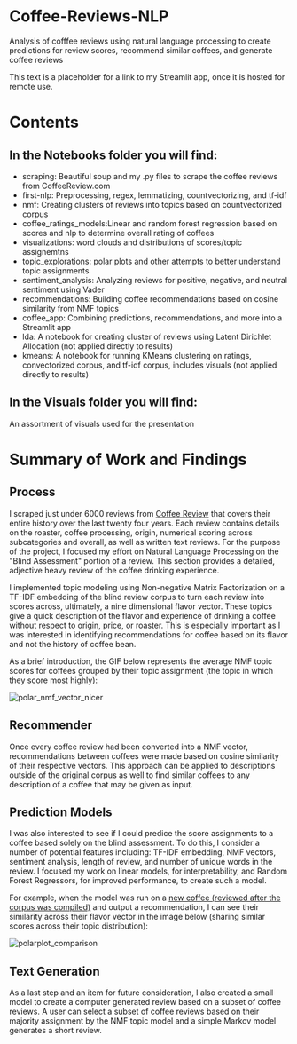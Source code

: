 # Coffee-Reviews-NLP
 Analysis of cofffee reviews using natural language processing to create predictions for review scores, recommend similar coffees, and generate coffee reviews

This text is a placeholder for a link to my Streamlit app, once it is hosted for remote use.

# Contents

## In the Notebooks folder you will find:

- scraping: Beautiful soup and my .py files to scrape the coffee reviews from CoffeeReview.com  
- first-nlp: Preprocessing, regex, lemmatizing, countvectorizing, and tf-idf  
- nmf: Creating clusters of reviews into topics based on countvectorized corpus
- coffee_ratings_models:Linear and random forest regression based on scores and nlp to determine overall rating of coffees
- visualizations: word clouds and distributions of scores/topic assignemtns
- topic_explorations: polar plots and other attempts to better understand topic assignments
- sentiment_analysis: Analyzing reviews for positive, negative, and neutral sentiment using Vader
- recommendations: Building coffee recommendations based on cosine similarity from NMF topics
- coffee_app: Combining predictions, recommendations, and more into a Streamlit app
- lda: A notebook for creating cluster of reviews using Latent Dirichlet Allocation (not applied directly to results)
- kmeans: A notebook for running KMeans clustering on ratings, convectorized corpus, and tf-idf corpus, includes visuals (not applied directly to results)

## In the Visuals folder you will find:  

An assortment of visuals used for the presentation

# Summary of Work and Findings  

## Process

I scraped just under 6000 reviews from [Coffee Review](https://www.coffeereview.com/) that covers their entire history over the last twenty four years. Each review contains details on the roaster, coffee processing, origin, numerical scoring across subcategories and overall, as well as written text reviews. For the purpose of the project, I focused my effort on Natural Language Processing on the "Blind Assessment" portion of a review. This section provides a detailed, adjective heavy review of the coffee drinking experience. 

I implemented topic modeling using Non-negative Matrix Factorization on a TF-IDF embedding of the blind review corpus to turn each review into scores across, ultimately, a nine dimensional flavor vector. These topics give a quick description of the flavor and experience of drinking a coffee without respect to origin, price, or roaster. This is especially important as I was interested in identifying recommendations for coffee based on its flavor and not the history of coffee bean. 

As a brief introduction, the GIF below represents the average NMF topic scores for coffees grouped by their topic assignment (the topic in which they score most highly):

![polar_nmf_vector_nicer](https://user-images.githubusercontent.com/68957343/109520636-127d6400-7a72-11eb-8088-66bb8004c13e.gif)

## Recommender

Once every coffee review had been converted into a NMF vector, recommendations between coffees were made based on cosine similarity of their respective vectors. This approach can be applied to descriptions outside of the original corpus as well to find similar coffees to any description of a coffee that may be given as input. 

## Prediction Models

I was also interested to see if I could predice the score assignments to a coffee based solely on the blind assessment. To do this, I consider a number of potential features including: TF-IDF embedding, NMF vectors, sentiment analysis, length of review, and number of unique words in the review. I focused my work on linear models, for interpretability, and Random Forest Regressors, for improved performance, to create such a model. 

For example, when the model was run on a [new coffee (reviewed after the corpus was compiled)](https://www.coffeereview.com/review/costa-rica-cloza-estate/) and output a recommendation, I can see their similarity across their flavor vector in the image below (sharing similar scores across their topic distribution):

![polarplot_comparison](https://user-images.githubusercontent.com/68957343/109520890-4d7f9780-7a72-11eb-8cd3-86ea0037aebe.png)

## Text Generation

As a last step and an item for future consideration, I also created a small model to create a computer generated review based on a subset of coffee reviews. A user can select a subset of coffee reviews based on their majority assignment by the NMF topic model and a simple Markov model generates a short review.
